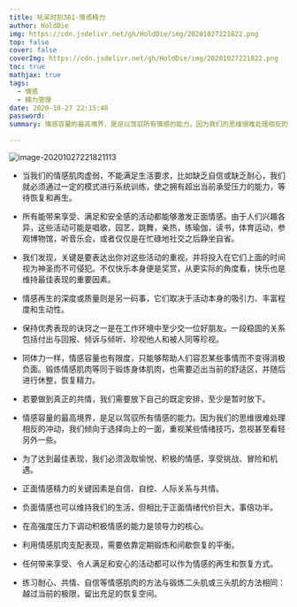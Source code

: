 ```yaml
---
title: 吼呆时刻301-情感精力
author: HoldDie
img: https://cdn.jsdelivr.net/gh/HoldDie/img/20201027221822.png
top: false
cover: false
coverImg: https://cdn.jsdelivr.net/gh/HoldDie/img/20201027221822.png
toc: true
mathjax: true
tags:
  - 情感
  - 精力管理
date: 2020-10-27 22:15:48
password:
summary: 情感容量的最高境界，是足以驾驭所有情感的能力，因为我们的思维很难处理相反的冲动，我们倾向于选择向上的一面，重视某些情绪技巧，忽视甚至看轻另外一些。

---
```




![image-20201027221821113](https://cdn.jsdelivr.net/gh/HoldDie/img/20201027221822.png)

- 当我们的情感肌肉虚弱，不能满足生活要求，比如缺乏自信或缺乏耐心，我们就必须通过一定的模式进行系统训练，使之拥有超出当前承受压力的能力，等待恢复和再生。
- 所有能带来享受、满足和安全感的活动都能够激发正面情感。由于人们兴趣各异，这些活动可能是唱歌，园艺，跳舞，亲热，练瑜伽，读书，体育运动，参观博物馆，听音乐会，或者仅仅是在忙碌地社交之后静坐自省。
- 我们发现，关键是要表达出你对这些活动的重视，并将投入在它们上面的时间视为神圣而不可侵犯。不仅快乐本身便是奖赏，从更实际的角度看，快乐也是维持最佳表现的重要因素。
- 情感再生的深度或质量则是另一码事，它们取决于活动本身的吸引力、丰富程度和生动性。
- 保持优秀表现的诀窍之一是在工作环境中至少交一位好朋友。一段稳固的关系包括付出与回报、倾诉与倾听、珍视他人和被人同等珍视。
- 同体力一样，情感容量也有限度，只能够帮助人们容忍某些事情而不变得消极负面。锻炼情感肌肉等同于锻炼身体肌肉，也需要迈出当前的舒适区，并随后进行休整，恢复精力。
- 若要做到真正的共情，我们需要放下自己的既定安排，至少是暂时放下。
- 情感容量的最高境界，是足以驾驭所有情感的能力。因为我们的思维很难处理相反的冲动，我们倾向于选择向上的一面，重视某些情绪技巧，忽视甚至看轻另外一些。
- 为了达到最佳表现，我们必须汲取愉悦、积极的情感，享受挑战、冒险和机遇。
- 正面情感精力的关键因素是自信、自控、人际关系与共情。

- 负面情感也可以维持我们的生活，但相比于正面情绪代价巨大，事倍功半。
- 在高强度压力下调动积极情感的能力是领导力的核心。
- 利用情感肌肉支配表现，需要依靠定期锻炼和间歇恢复的平衡。
- 任何带来享受、令人满足和安心的活动都可以作为情感的再生和恢复方式。
- 练习耐心、共情、自信等情感肌肉的方法与锻炼二头肌或三头肌的方法相同：越过当前的极限，留出充足的恢复空间。

